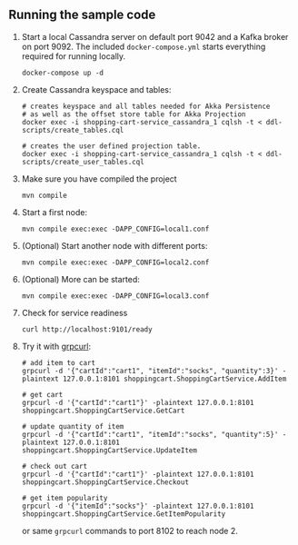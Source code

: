 ## Running the sample code

1. Start a local Cassandra server on default port 9042 and a Kafka broker on port 9092. The included `docker-compose.yml` starts everything required for running locally.

    ```
    docker-compose up -d
    ```

2. Create Cassandra keyspace and tables:

    ```shell
    # creates keyspace and all tables needed for Akka Persistence
    # as well as the offset store table for Akka Projection
    docker exec -i shopping-cart-service_cassandra_1 cqlsh -t < ddl-scripts/create_tables.cql
    ```

    ```shell
    # creates the user defined projection table.
    docker exec -i shopping-cart-service_cassandra_1 cqlsh -t < ddl-scripts/create_user_tables.cql
    ```

3. Make sure you have compiled the project

    ```
    mvn compile 
    ```

4. Start a first node:

    ```shell
    mvn compile exec:exec -DAPP_CONFIG=local1.conf
    ```

5. (Optional) Start another node with different ports:

    ```shell
    mvn compile exec:exec -DAPP_CONFIG=local2.conf
    ```

6. (Optional) More can be started:

    ```shell
    mvn compile exec:exec -DAPP_CONFIG=local3.conf
    ```

7. Check for service readiness

    ```shell
    curl http://localhost:9101/ready
    ```

8. Try it with [grpcurl](https://github.com/fullstorydev/grpcurl):

    ```shell
    # add item to cart
    grpcurl -d '{"cartId":"cart1", "itemId":"socks", "quantity":3}' -plaintext 127.0.0.1:8101 shoppingcart.ShoppingCartService.AddItem
    
    # get cart
    grpcurl -d '{"cartId":"cart1"}' -plaintext 127.0.0.1:8101 shoppingcart.ShoppingCartService.GetCart
    
    # update quantity of item
    grpcurl -d '{"cartId":"cart1", "itemId":"socks", "quantity":5}' -plaintext 127.0.0.1:8101 shoppingcart.ShoppingCartService.UpdateItem
    
    # check out cart
    grpcurl -d '{"cartId":"cart1"}' -plaintext 127.0.0.1:8101 shoppingcart.ShoppingCartService.Checkout
    
    # get item popularity
    grpcurl -d '{"itemId":"socks"}' -plaintext 127.0.0.1:8101 shoppingcart.ShoppingCartService.GetItemPopularity
    ```

    or same `grpcurl` commands to port 8102 to reach node 2.
